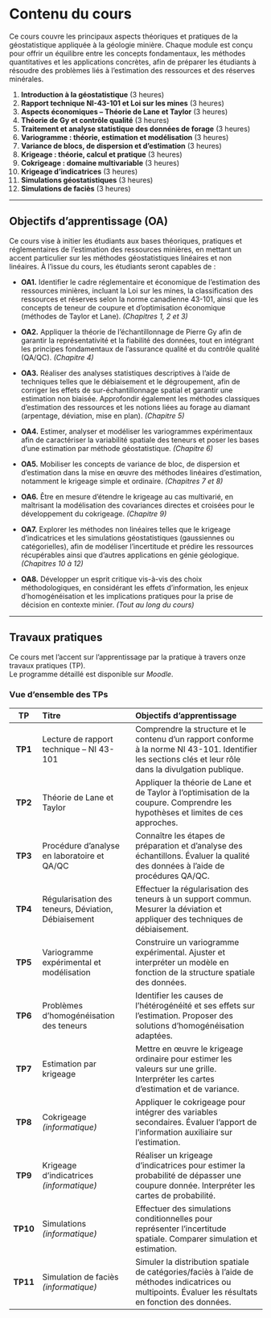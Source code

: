 # Contenu du cours

Ce cours couvre les principaux aspects théoriques et pratiques de la géostatistique appliquée à la géologie minière. Chaque module est conçu pour offrir un équilibre entre les concepts fondamentaux, les méthodes quantitatives et les applications concrètes, afin de préparer les étudiants à résoudre des problèmes liés à l’estimation des ressources et des réserves minérales.

1. **Introduction à la géostatistique** (3 heures)
2. **Rapport technique NI-43-101 et Loi sur les mines** (3 heures)  
3. **Aspects économiques – Théorie de Lane et Taylor** (3 heures)  
4. **Théorie de Gy et contrôle qualité** (3 heures)  
5. **Traitement et analyse statistique des données de forage** (3 heures)   
6. **Variogramme : théorie, estimation et modélisation** (3 heures)  
7. **Variance de blocs, de dispersion et d’estimation** (3 heures)  
8. **Krigeage : théorie, calcul et pratique** (3 heures)  
9. **Cokrigeage : domaine multivariable** (3 heures)  
10. **Krigeage d’indicatrices** (3 heures)  
11. **Simulations géostatistiques** (3 heures)  
12. **Simulations de faciès** (3 heures)  

---

## Objectifs d’apprentissage (OA)

Ce cours vise à initier les étudiants aux bases théoriques, pratiques et réglementaires de l’estimation des ressources minières, en mettant un accent particulier sur les méthodes géostatistiques linéaires et non linéaires. À l’issue du cours, les étudiants seront capables de :

- **OA1.** Identifier le cadre réglementaire et économique de l’estimation des ressources minières, incluant la Loi sur les mines, la classification des ressources et réserves selon la norme canadienne 43-101, ainsi que les concepts de teneur de coupure et d’optimisation économique (méthodes de Taylor et Lane). *(Chapitres 1, 2 et 3)*  

- **OA2.** Appliquer la théorie de l’échantillonnage de Pierre Gy afin de garantir la représentativité et la fiabilité des données, tout en intégrant les principes fondamentaux de l’assurance qualité et du contrôle qualité (QA/QC). *(Chapitre 4)*

- **OA3.** Réaliser des analyses statistiques descriptives à l’aide de techniques telles que le débiaisement et le dégroupement, afin de corriger les effets de sur-échantillonnage spatial et garantir une estimation non biaisée. Approfondir également les méthodes classiques d’estimation des ressources et les notions liées au forage au diamant (arpentage, déviation, mise en plan). *(Chapitre 5)*

- **OA4.** Estimer, analyser et modéliser les variogrammes expérimentaux afin de caractériser la variabilité spatiale des teneurs et poser les bases d’une estimation par méthode géostatistique. *(Chapitre 6)*

- **OA5.** Mobiliser les concepts de variance de bloc, de dispersion et d’estimation dans la mise en œuvre des méthodes linéaires d’estimation, notamment le krigeage simple et ordinaire. *(Chapitres 7 et 8)*

- **OA6.** Être en mesure d’étendre le krigeage au cas multivarié, en maîtrisant la modélisation des covariances directes et croisées pour le développement du cokrigeage. *(Chapitre 9)*

- **OA7.** Explorer les méthodes non linéaires telles que le krigeage d’indicatrices et les simulations géostatistiques (gaussiennes ou catégorielles), afin de modéliser l’incertitude et prédire les ressources récupérables ainsi que d’autres applications en génie géologique. *(Chapitres 10 à 12)*  

- **OA8.** Développer un esprit critique vis-à-vis des choix méthodologiques, en considérant les effets d’information, les enjeux d’homogénéisation et les implications pratiques pour la prise de décision en contexte minier. *(Tout au long du cours)*


---

## Travaux pratiques  

Ce cours met l’accent sur l’apprentissage par la pratique à travers onze travaux pratiques (TP).  
Le programme détaillé est disponible sur *Moodle*.  

### Vue d’ensemble des TPs  

| **TP** | **Titre**                                          | **Objectifs d’apprentissage** |
|:------:|:---------------------------------------------------|:-------------------------------|
| **TP1**  | Lecture de rapport technique – NI 43-101           | Comprendre la structure et le contenu d’un rapport conforme à la norme NI 43-101. Identifier les sections clés et leur rôle dans la divulgation publique. |
| **TP2**  | Théorie de Lane et Taylor                          | Appliquer la théorie de Lane et de Taylor à l’optimisation de la coupure. Comprendre les hypothèses et limites de ces approches. |
| **TP3**  | Procédure d’analyse en laboratoire et QA/QC        | Connaître les étapes de préparation et d’analyse des échantillons. Évaluer la qualité des données à l’aide de procédures QA/QC. |
| **TP4**  | Régularisation des teneurs, Déviation, Débiaisement | Effectuer la régularisation des teneurs à un support commun. Mesurer la déviation et appliquer des techniques de débiaisement. |
| **TP5**  | Variogramme expérimental et modélisation           | Construire un variogramme expérimental. Ajuster et interpréter un modèle en fonction de la structure spatiale des données. |
| **TP6**  | Problèmes d’homogénéisation des teneurs            | Identifier les causes de l’hétérogénéité et ses effets sur l’estimation. Proposer des solutions d’homogénéisation adaptées. |
| **TP7**  | Estimation par krigeage                            | Mettre en œuvre le krigeage ordinaire pour estimer les valeurs sur une grille. Interpréter les cartes d’estimation et de variance. |
| **TP8**  | Cokrigeage *(informatique)*                        | Appliquer le cokrigeage pour intégrer des variables secondaires. Évaluer l’apport de l’information auxiliaire sur l’estimation. |
| **TP9**  | Krigeage d’indicatrices *(informatique)*           | Réaliser un krigeage d’indicatrices pour estimer la probabilité de dépasser une coupure donnée. Interpréter les cartes de probabilité. |
| **TP10** | Simulations *(informatique)*                       | Effectuer des simulations conditionnelles pour représenter l’incertitude spatiale. Comparer simulation et estimation. |
| **TP11** | Simulation de faciès *(informatique)*              | Simuler la distribution spatiale de catégories/faciès à l’aide de méthodes indicatrices ou multipoints. Évaluer les résultats en fonction des données. |



